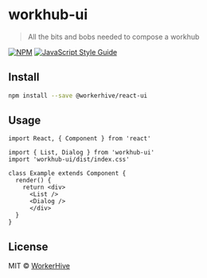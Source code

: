 # workhub-ui

> All the bits and bobs needed to compose a workhub

[![NPM](https://img.shields.io/npm/v/@workerhive/react-ui.svg)](https://www.npmjs.com/package/@workerhive/react-ui) [![JavaScript Style Guide](https://img.shields.io/badge/code_style-standard-brightgreen.svg)](https://standardjs.com)

## Install

```bash
npm install --save @workerhive/react-ui
```

## Usage

```tsx
import React, { Component } from 'react'

import { List, Dialog } from 'workhub-ui'
import 'workhub-ui/dist/index.css'

class Example extends Component {
  render() {
    return <div>
      <List />
      <Dialog />
      </div>
  }
}
```

## License

MIT © [WorkerHive](https://github.com/WorkerHive)
